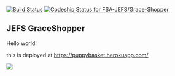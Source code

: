 [![Build Status](https://travis-ci.org/FSA-JEFS/Grace-Shopper.svg?branch=master)](https://travis-ci.org/FSA-JEFS/Grace-Shopper)
[ ![Codeship Status for FSA-JEFS/Grace-Shopper](https://app.codeship.com/projects/36821140-7e21-0135-ea08-26e3b4c1f623/status?branch=master)](https://app.codeship.com/projects/245926)

## JEFS GraceShopper

Hello world!

this is deployed at <https://puppybasket.herokuapp.com/>

<img src="https://media.giphy.com/media/xUOwGik5wcih8SfOta/giphy.gif">
